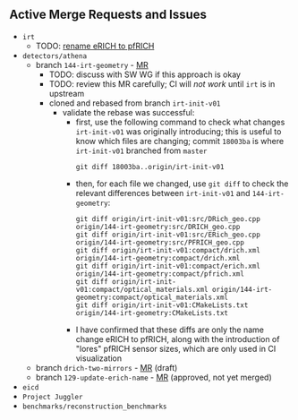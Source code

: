 ## Active Merge Requests and Issues
- `irt`
  - TODO: [rename eRICH to pfRICH](https://eicweb.phy.anl.gov/EIC/irt/-/issues/6)
- `detectors/athena`
  - branch `144-irt-geometry` - [MR](https://eicweb.phy.anl.gov/EIC/detectors/athena/-/merge_requests/331)
    - TODO: discuss with SW WG if this approach is okay
    - TODO: review this MR carefully; CI will *not work* until `irt` is in upstream
    - cloned and rebased from branch `irt-init-v01`
      - validate the rebase was successful:
        - first, use the following command to check what changes `irt-init-v01` was originally introducing; this is useful to know which files are changing; commit `18003ba` is where `irt-init-v01` branched from `master` 
          ```
          git diff 18003ba..origin/irt-init-v01
          ```
        - then, for each file we changed, use `git diff` to check the relevant differences between `irt-init-v01` and `144-irt-geometry`:
          ```
          git diff origin/irt-init-v01:src/DRich_geo.cpp origin/144-irt-geometry:src/DRICH_geo.cpp
          git diff origin/irt-init-v01:src/ERich_geo.cpp origin/144-irt-geometry:src/PFRICH_geo.cpp
          git diff origin/irt-init-v01:compact/drich.xml origin/144-irt-geometry:compact/drich.xml
          git diff origin/irt-init-v01:compact/erich.xml origin/144-irt-geometry:compact/pfrich.xml
          git diff origin/irt-init-v01:compact/optical_materials.xml origin/144-irt-geometry:compact/optical_materials.xml
          git diff origin/irt-init-v01:CMakeLists.txt origin/144-irt-geometry:CMakeLists.txt
          ```
        - I have confirmed that these diffs are only the name change eRICH to pfRICH, along with the introduction of "lores" pfRICH sensor sizes, which are only used in CI visualization
  - branch `drich-two-mirrors` - [MR](https://eicweb.phy.anl.gov/EIC/detectors/athena/-/merge_requests/260) (draft)
  - branch `129-update-erich-name` - [MR](https://eicweb.phy.anl.gov/EIC/detectors/athena/-/merge_requests/328) (approved, not yet merged)
- `eicd`
- `Project Juggler`
- `benchmarks/reconstruction_benchmarks`
